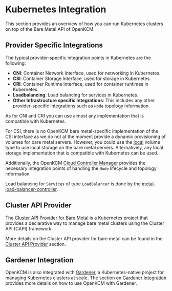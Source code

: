 # Kubernetes Integration

This section provides an overview of how you can run Kubernetes clusters on top of the Bare Metal API of OpenKCM.

## Provider Specific Integrations

The typical provider-specific integration points in Kubernetes are the following:

- **CNI**: Container Network Interface, used for networking in Kubernetes.
- **CSI**: Container Storage Interface, used for storage in Kubernetes.
- **CRI**: Container Runtime Interface, used for container runtimes in Kubernetes.
- **Loadbalancing**: Load balancing for services in Kubernetes.
- **Other Infrastructure specific Integrations**: This includes any other provider-specific integrations such as `Node` topology information.

As for CNI and CRI you can use almost any implementation that is compatible with Kubernetes.

For CSI, there is no OpenKCM bare metal-specific implementation of the CSI interface as we do not at the moment provide 
a dynamic provisioning of volumes for bare metal servers. However, you could use
the [local](https://kubernetes.io/docs/concepts/storage/volumes/#local) volume type to use local storage on the bare metal servers.
Alternatively, any local storage implementation that is compatible with Kubernetes can be used.

Additionally, the OpenKCM [Cloud Controller Manager](/baremetal/kubernetes/cloud-controller-manager) provides the necessary
integration points of handling the `Node` lifecycle and topology information.

Load balancing for `Services` of type `LoadBalancer` is done by the [metal-load-balancer-controller](/baremetal/kubernetes/metal-loadbalancer-controller).

## Cluster API Provider

The [Cluster API Provider for Bare Metal](https://github.com/openkcm/cluster-api-provider-OpenKCM-metal) is
a Kubernetes project that provides a declarative way to manage bare metal clusters using the Cluster API (CAPI) framework.

More details on the Cluster API provider for bare metal can be found in the [Cluster API Provider](/baremetal/kubernetes/capi) section.

## Gardener Integration

OpenKCM is also integrated with [Gardener](https://gardener.cloud/), a Kubernetes-native project for managing Kubernetes clusters at scale.
The section on [Gardener Integration](/baremetal/kubernetes/gardener) provides more details on how to use OpenKCM with Gardener.
